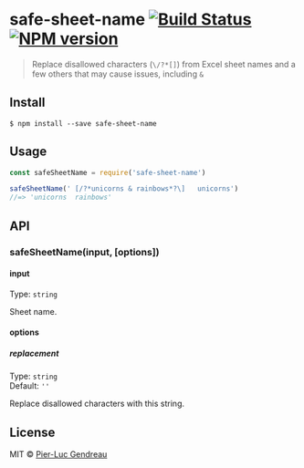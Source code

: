 # safe-sheet-name [![Build Status](https://travis-ci.org/Zertz/safe-sheet-name.svg?branch=master)](https://travis-ci.org/Zertz/safe-sheet-name) [![NPM version](https://badge.fury.io/js/safe-sheet-name.png)](http://badge.fury.io/js/safe-sheet-name)

> Replace disallowed characters (`\/?*[]`) from Excel sheet names and a few others that may cause issues, including `&`


## Install

```
$ npm install --save safe-sheet-name
```


## Usage

```js
const safeSheetName = require('safe-sheet-name')

safeSheetName(' [/?*unicorns & rainbows*?\]   unicorns')
//=> 'unicorns  rainbows'
```


## API

### safeSheetName(input, [options])

#### input

Type: `string`

Sheet name.

#### options

##### replacement

Type: `string`<br>
Default: `''`

Replace disallowed characters with this string.


## License

MIT © [Pier-Luc Gendreau](https://github.com/Zertz)

